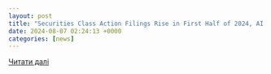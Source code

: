 ```yaml
---
layout: post
title: "Securities Class Action Filings Rise in First Half of 2024, AI Cases Emerge"
date: 2024-08-07 02:24:13 +0000
categories: [news]
---
```


[Читати далі](https://riskandinsurance.com/securities-class-action-filings-rise-in-first-half-of-2024-ai-cases-emerge/)
